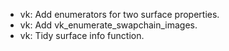 - vk: Add enumerators for two surface properties.
- vk: Add vk_enumerate_swapchain_images.
- vk: Tidy surface info function.
